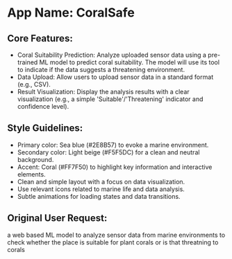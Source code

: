 # **App Name**: CoralSafe

## Core Features:

- Coral Suitability Prediction: Analyze uploaded sensor data using a pre-trained ML model to predict coral suitability. The model will use its tool to indicate if the data suggests a threatening environment.
- Data Upload: Allow users to upload sensor data in a standard format (e.g., CSV).
- Result Visualization: Display the analysis results with a clear visualization (e.g., a simple 'Suitable'/'Threatening' indicator and confidence level).

## Style Guidelines:

- Primary color: Sea blue (#2E8B57) to evoke a marine environment.
- Secondary color: Light beige (#F5F5DC) for a clean and neutral background.
- Accent: Coral (#FF7F50) to highlight key information and interactive elements.
- Clean and simple layout with a focus on data visualization.
- Use relevant icons related to marine life and data analysis.
- Subtle animations for loading states and data transitions.

## Original User Request:
a web based ML model to analyze sensor data from marine environments to check whether the place is suitable for plant corals or is that threatning to corals
  